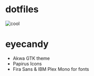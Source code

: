 # dotfiles

![cool](https://raw.githubusercontent.com/berkiyo/dotfiles/master/screenshots/cool.png)

# eyecandy

* Akwa GTK theme
* Papirus Icons
* Fira Sans & IBM Plex Mono for fonts
